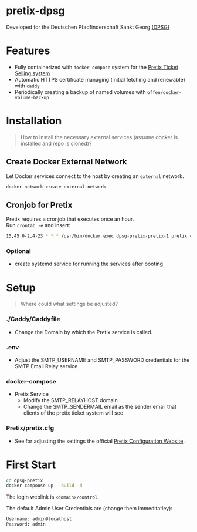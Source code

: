 # pretix-dpsg
Developed for the Deutschen Pfadfinderschaft Sankt Georg [(DPSG)](https://www.dpsg-paderborn.de/)

# Features
- Fully containerized with `docker compose` system for the <u>Pretix Ticket Selling system</u>
- Automatic HTTPS certificate managing (initial fetching and renewable) with `caddy`
- Periodically creating a backup of named volumes with `offen/docker-volume-backup`

# Installation
> How to install the necessary external services (assume docker is installed and repo is cloned)?
## Create Docker External Network

Let Docker services connect to the host by creating an `external` network. 
```bash
docker network create external-network
```

## Cronjob for Pretix

Pretix requires a cronjob that executes once an hour.<br>
Run `crontab -e` and insert:

```bash
15,45 0-2,4-23 * * * /usr/bin/docker exec dpsg-pretix-pretix-1 pretix cron
```
### Optional 
- create systemd service for running the services  after booting

# Setup
>Where could what settings be adjusted? 

### ./Caddy/Caddyfile
- Change the Domain by which the Pretix service is called.

### .env

- Adjust the SMTP_USERNAME and SMTP_PASSWORD credentials for the SMTP Email Relay service

### docker-compose

- Pretix Service
    - Modify the SMTP_RELAYHOST domain 
    - Change the SMTP_SENDERMAIL email as the sender email that clients of the pretix ticket system will see 

### Pretix/pretix.cfg

- See for adjusting the settings the official [Pretix Configuration Website](https://docs.pretix.eu/en/latest/admin/config.html).


# First Start

```bash
cd dpsg-pretix
docker compoose up --build -d
```

The login weblink is `<domain>/control`.

The default Admin User Credentials are (change them immeditatley):
```
Username: admin@localhost
Password: admin
```

